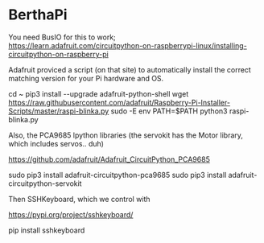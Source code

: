 # BerthaPi

You need BusIO for this to work;  
https://learn.adafruit.com/circuitpython-on-raspberrypi-linux/installing-circuitpython-on-raspberry-pi

Adafruit proviced a script (on that site) to automatically install the correct matching version for your Pi hardware and OS.

cd ~
pip3 install --upgrade adafruit-python-shell
wget https://raw.githubusercontent.com/adafruit/Raspberry-Pi-Installer-Scripts/master/raspi-blinka.py
sudo -E env PATH=$PATH python3 raspi-blinka.py

Also, the PCA9685 lpython libraries (the servokit has the Motor library, which includes servos.. duh)

https://github.com/adafruit/Adafruit_CircuitPython_PCA9685

sudo pip3 install adafruit-circuitpython-pca9685
sudo pip3 install adafruit-circuitpython-servokit

Then SSHKeyboard, which we control with

https://pypi.org/project/sshkeyboard/

pip install sshkeyboard
